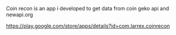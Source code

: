 Coin recon is an app i developed to get data from coin geko api and newapi.org 

https://play.google.com/store/apps/details?id=com.larrex.coinrecon